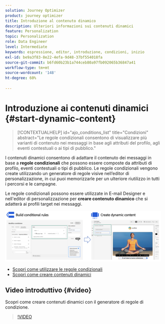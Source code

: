 ```yaml
---
solution: Journey Optimizer
product: journey optimizer
title: Introduzione al contenuto dinamico
description: Ulteriori informazioni sui contenuti dinamici
feature: Personalization
topic: Personalization
role: Data Engineer
level: Intermediate
keywords: espressione, editor, introduzione, condizioni, inizio
exl-id: be9a3f83-8e22-4efa-9d48-37bf554018fa
source-git-commit: b6fd60b23b1a744ceb80a97fb092065b36847a41
workflow-type: tm+mt
source-wordcount: '148'
ht-degree: 60%

---
```


# Introduzione ai contenuti dinamici {#start-dynamic-content}

>[!CONTEXTUALHELP]
>id="ajo_conditions_list"
>title="Condizioni"
>abstract="Le regole condizionali consentono di visualizzare più varianti di contenuto nei messaggi in base agli attributi del profilo, agli eventi contestuali o ai tipi di pubblico."

I contenuti dinamici consentono di adattare il contenuto dei messaggi in base a **regole condizionali** che possono essere composte da attributi di profilo, eventi contestuali o tipi di pubblico. Le regole condizionali vengono create utilizzando un generatore di regole visive nell’editor di personalizzazione, in cui puoi memorizzarle per un ulteriore riutilizzo in tutti i percorsi e le campagne.

Le regole condizionali possono essere utilizzate in E-mail Designer e nell&#39;editor di personalizzazione per **creare contenuto dinamico** che si adatterà ai profili target nei messaggi.

![](assets/conditions-overview.png)

* [Scopri come utilizzare le regole condizionali](create-conditions.md)
* [Scopri come creare contenuti dinamici](dynamic-content.md)

## Video introduttivo {#video}

Scopri come creare contenuti dinamici con il generatore di regole di condizione.

>[!VIDEO](https://video.tv.adobe.com/v/3409815?quality=12)

